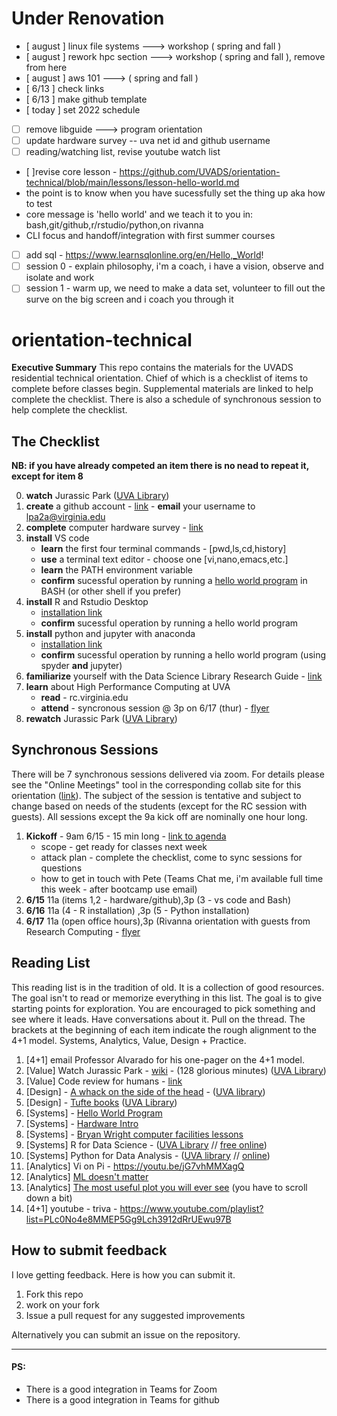 # Under Renovation
* [ august ] linux file systems ---> workshop ( spring and fall )
* [ august ] rework hpc section ---> workshop ( spring and fall ), remove from here
* [ august ] aws 101 ---> ( spring and fall )
* [ 6/13 ] check links
* [ 6/13 ] make github template
* [ today ] set 2022 schedule
* [ ] remove libguide ---> program orientation 
* [ ] update hardware survey -- uva net id and github username
* [ ] reading/watching list, revise youtube watch list
*  [ ]revise core lesson - https://github.com/UVADS/orientation-technical/blob/main/lessons/lesson-hello-world.md
  * the point is to know when you have sucessfully set the thing up aka how to test
  * core message is 'hello world' and we teach it to you in: bash,git/github,r/rstudio/python,on rivanna 
  * CLI focus and handoff/integration with first summer courses
* [ ] add sql - https://www.learnsqlonline.org/en/Hello,_World!
* [ ] session 0 - explain philosophy, i'm a coach, i have a vision, observe and isolate and work
* [ ] session 1 - warm up, we need to make a data set, volunteer to fill out the surve on the big screen and i coach you through it

# orientation-technical
**Executive Summary** This repo contains the materials for the UVADS residential technical orientation. Chief of which is a checklist of items to complete before classes begin. Supplemental materials are linked to help complete the checklist. There is also a schedule of synchronous session to help complete the checklist.

## The Checklist

**NB: if you have already competed an item there is no nead to repeat it, except for item 8**

0. **watch** Jurassic Park ([UVA Library](https://search.lib.virginia.edu/sources/uva_library/items/swank_0013371))
1. **create** a github account - [link](https://github.com/join) - **email** your username to lpa2a@virginia.edu
3. **complete** computer hardware survey - [link](https://forms.gle/5YAgx272e2nzYMZ36)
6. **install** VS code
    * **learn** the first four terminal commands - [pwd,ls,cd,history]
    * **use** a terminal text editor - choose one [vi,nano,emacs,etc.]
    * **learn** the PATH environment variable
    * **confirm** sucessful operation by running a [hello world program](https://github.com/UVADS/orientation-technical/blob/main/lessons/lesson-hello-world.md) in BASH (or other shell if you prefer)
8. **install** R and Rstudio Desktop
    * [installation link](https://rstudio.com/products/rstudio/download/#download)
    * **confirm** sucessful operation by running a hello world program
10. **install** python and jupyter with anaconda
    * [installation link](https://docs.anaconda.com/anaconda/install/index.html)
    * **confirm** sucessful operation by running a hello world program (using spyder **and** jupyter)
13. **familiarize** yourself with the Data Science Library Research Guide - [link](https://guides.lib.virginia.edu/datascience)
14. **learn** about High Performance Computing at UVA
    * **read** - rc.virginia.edu
    * **attend** - syncronous session @ 3p on 6/17 (thur) - [flyer](https://github.com/UVADS/orientation-technical/blob/88bfaea6197d0ac0174f517b46b1a21e70a01507/SDS%20event%20flyer%20FINAL.pdf)
1. **rewatch** Jurassic Park ([UVA Library](https://search.lib.virginia.edu/sources/uva_library/items/swank_0013371))

## Synchronous Sessions
There will be 7 synchronous sessions delivered via zoom. For details please see the "Online Meetings" tool in the corresponding collab site for this orientation ([link](https://collab.its.virginia.edu/portal/site/dd37b643-1aa6-438a-acaa-3a1796fa8790)). The subject of the session is tentative and subject to change based on needs of the students (except for the RC session with guests). All sessions except the 9a kick off are nominally one hour long.

1. **Kickoff** - 9am 6/15 - 15 min long - [link to agenda](https://github.com/UVADS/orientation-technical/blob/main/lessons/kickOff.md)
    * scope - get ready for classes next week
    * attack plan - complete the checklist, come to sync sessions for questions
    * how to get in touch with Pete (Teams Chat me, i'm available full time this week - after bootcamp use email) 
3. **6/15** 11a (items 1,2 - hardware/github),3p (3 - vs code and Bash)
4. **6/16** 11a (4 - R installation) ,3p (5 - Python installation)
5. **6/17** 11a (open office hours),3p (Rivanna orientation with guests from Research Computing - [flyer](https://github.com/UVADS/orientation-technical/blob/main/images/SDS%20event%20flyer%20FINAL.pdf)

## Reading List
This reading list is in the tradition of old. It is a collection of good resources. The goal isn't to read or memorize everything in this list. The goal is to give starting points for exploration. You are encouraged to pick something and see where it leads. Have conversations about it. Pull on the thread. The brackets at the beginning of each item indicate the rough alignment to the 4+1 model. Systems, Analytics, Value, Design + Practice.

1. [4+1] email Professor Alvarado for his one-pager on the 4+1 model.
4. [Value] Watch Jurassic Park - [wiki](https://en.wikipedia.org/wiki/Jurassic_Park_(film)) - (128 glorious minutes) ([UVA Library](https://search.lib.virginia.edu/sources/uva_library/items/swank_0013371))
5. [Value] Code review for humans - [link](https://phauer.com/2018/code-review-guidelines/)
9. [Design] - [A whack on the side of the head](https://www.amazon.com/Whack-Side-Head-More-Creative/dp/0446404667) - ([UVA library](https://search.lib.virginia.edu/search?mode=advanced&q=title%3A%20%7BA%20Whack%20on%20the%20Side%20of%20the%20Head%3A%20How%20You%20Can%20Be%20More%20Creative%7D%20AND%20author%3A%20%7BOech%7D&pool=uva_library))
7. [Design] - [Tufte books](https://www.edwardtufte.com/tufte/) ([UVA Library](https://search.lib.virginia.edu/search?mode=advanced&q=author%3A%20%7BEdward%20Tufte%7D&pool=uva_library))
8. [Systems] - [Hello World Program](https://en.wikipedia.org/wiki/%22Hello,_World!%22_program)
9. [Systems] - [Hardware Intro](https://www.youtube.com/playlist?list=PLc0No4e8MMEPztUFVdtazgWi7L7pWakfO)
10. [Systems] - [Bryan Wright computer facilities lessons](http://galileo.phys.virginia.edu/compfac/courses/)
11. [Systems] R for Data Science - ([UVA Library](https://learning.oreilly.com/library/view/r-for-data/9781491910382/?ar) // [free online](https://r4ds.had.co.nz/))
12. [Systems] Python for Data Analysis - ([UVA library](https://learning.oreilly.com/library/view/python-for-data/9781491957653/?ar) // [online](https://wesmckinney.com/pages/book.html))
13. [Analytics] Vi on Pi - https://youtu.be/jG7vhMMXagQ
14. [Analytics] [ML doesn't matter](https://towardsdatascience.com/why-aspiring-data-scientists-should-not-make-a-big-deal-of-machine-learning-218a66b18467)
15. [Analytics] [The most useful plot you will ever see](https://matplotlib.org/stable/gallery/showcase/anatomy.html) (you have to scroll down a bit)
16. [4+1] youtube - triva - https://www.youtube.com/playlist?list=PLc0No4e8MMEP5Gg9Lch3912dRrUEwu97B

## How to submit feedback
I love getting feedback. Here is how you can submit it.
1. Fork this repo
2. work on your fork
3. Issue a pull request for any suggested improvements

Alternatively you can submit an issue on the repository.



---
#### PS:
* There is a good integration in Teams for Zoom
* There is a good integration in Teams for github
